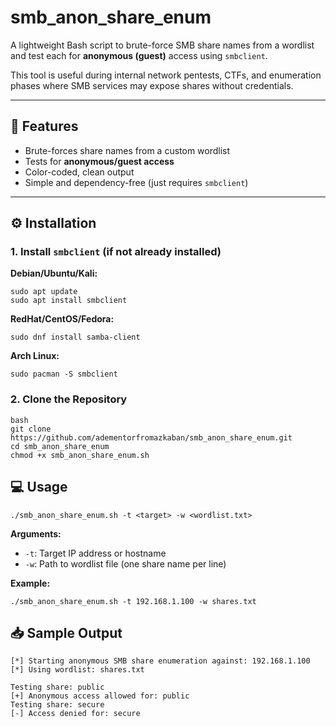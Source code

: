 # smb_anon_share_enum

A lightweight Bash script to brute-force SMB share names from a wordlist and test each for **anonymous (guest)** access using `smbclient`.

This tool is useful during internal network pentests, CTFs, and enumeration phases where SMB services may expose shares without credentials.

---

## 📌 Features

- Brute-forces share names from a custom wordlist
- Tests for **anonymous/guest access**
- Color-coded, clean output
- Simple and dependency-free (just requires `smbclient`)

---

## ⚙️ Installation

### 1. Install `smbclient` (if not already installed)

**Debian/Ubuntu/Kali:**

```
sudo apt update
sudo apt install smbclient
```

**RedHat/CentOS/Fedora:**

```
sudo dnf install samba-client
```

**Arch Linux:**

```
sudo pacman -S smbclient
```

### 2. Clone the Repository

```
bash
git clone https://github.com/adementorfromazkaban/smb_anon_share_enum.git
cd smb_anon_share_enum
chmod +x smb_anon_share_enum.sh
```

## 💻 Usage

```
./smb_anon_share_enum.sh -t <target> -w <wordlist.txt>
```

**Arguments:**
- `-t`: Target IP address or hostname
- `-w`: Path to wordlist file (one share name per line)

**Example:**
```
./smb_anon_share_enum.sh -t 192.168.1.100 -w shares.txt
```

## 📥 Sample Output

```
[*] Starting anonymous SMB share enumeration against: 192.168.1.100
[*] Using wordlist: shares.txt

Testing share: public
[+] Anonymous access allowed for: public
Testing share: secure
[-] Access denied for: secure
```
